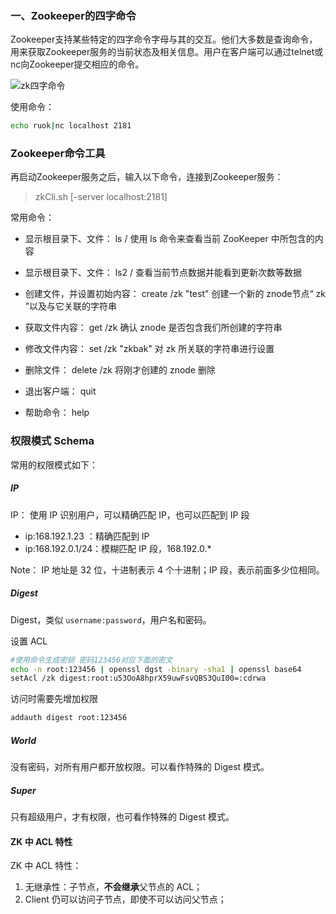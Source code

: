 ### 一、Zookeeper的四字命令

Zookeeper支持某些特定的四字命令字母与其的交互。他们大多数是查询命令，用来获取Zookeeper服务的当前状态及相关信息。用户在客户端可以通过telnet或nc向Zookeeper提交相应的命令。

![zk四字命令](https://i.loli.net/2019/07/30/5d4002941478282816.jpg)

使用命令：

```sh
echo ruok|nc localhost 2181
```

### Zookeeper命令工具

再启动Zookeeper服务之后，输入以下命令，连接到Zookeeper服务：

> zkCli.sh [-server localhost:2181]

常用命令：

-  显示根目录下、文件： ls / 使用 ls 命令来查看当前 ZooKeeper 中所包含的内容

-  显示根目录下、文件： ls2 / 查看当前节点数据并能看到更新次数等数据

-  创建文件，并设置初始内容： create /zk "test" 创建一个新的 znode节点“ zk ”以及与它关联的字符串

  

-  获取文件内容： get /zk 确认 znode 是否包含我们所创建的字符串

- 修改文件内容： set /zk "zkbak" 对 zk 所关联的字符串进行设置

-  删除文件： delete /zk 将刚才创建的 znode 删除

-  退出客户端： quit

-  帮助命令： help

### 权限模式 Schema

常用的权限模式如下：

##### IP

IP： 使用 IP 识别用户，可以精确匹配 IP，也可以匹配到 IP 段

- ip:168.192.1.23 ：精确匹配到 IP
- ip:168.192.0.1/24：模糊匹配 IP 段，168.192.0.*

Note： IP 地址是 32 位，十进制表示 4 个十进制；IP 段，表示前面多少位相同。

##### Digest

Digest，类似 `username:password`，用户名和密码。

设置 ACL

```sh
#使用命令生成密钥 密码123456对应下面的密文
echo -n root:123456 | openssl dgst -binary -sha1 | openssl base64
setAcl /zk digest:root:u53OoA8hprX59uwFsvQBS3QuI00=:cdrwa
```

访问时需要先增加权限

```sh
addauth digest root:123456
```

##### World

没有密码，对所有用户都开放权限。可以看作特殊的 Digest 模式。

##### Super

只有超级用户，才有权限，也可看作特殊的 Digest 模式。

#### ZK 中 ACL 特性

ZK 中 ACL 特性：

1. 无继承性：子节点，**不会继承**父节点的 ACL；
2. Client 仍可以访问子节点，即使不可以访问父节点；
